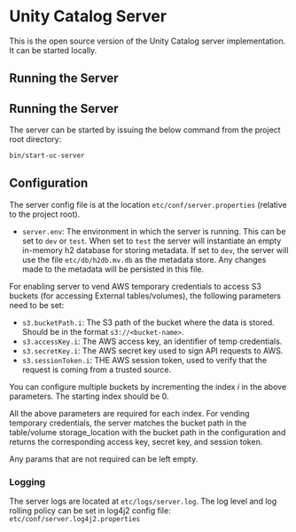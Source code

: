 # Unity Catalog Server

This is the open source version of the Unity Catalog server implementation. It can be started locally.

## Running the Server
## Running the Server

The server can be started by issuing the below command from the project root directory:

```sh
bin/start-uc-server
```

## Configuration

The server config file is at the location `etc/conf/server.properties` (relative to the project root).

- `server.env`: The environment in which the server is running. This can be set to `dev` or `test`. When set to `test` the server will instantiate an empty in-memory h2 database for storing metadata. If set to `dev`, the server will use the file `etc/db/h2db.mv.db` as the metadata store. Any changes made to the metadata will be persisted in this file.

For enabling server to vend AWS temporary credentials to access S3 buckets (for accessing External tables/volumes),
the following parameters need to be set:

- `s3.bucketPath.i`: The S3 path of the bucket where the data is stored. Should be in the format `s3://<bucket-name>`.
- `s3.accessKey.i`: The AWS access key, an identifier of temp credentials.
- `s3.secretKey.i`: The AWS secret key used to sign API requests to AWS.
- `s3.sessionToken.i`: THE AWS session token, used to verify that the request is coming from a trusted source.

You can configure multiple buckets by incrementing the index <i>i</i> in the above parameters. The starting index should be 0.

All the above parameters are required for each index. For vending temporary credentials, the server matches the bucket path in the table/volume storage_location with the bucket path in the configuration and returns the corresponding access key, secret key, and session token.

Any params that are not required can be left empty.

### Logging

The server logs are located at `etc/logs/server.log`. The log level and log rolling policy can be set in log4j2 config file: `etc/conf/server.log4j2.properties`

